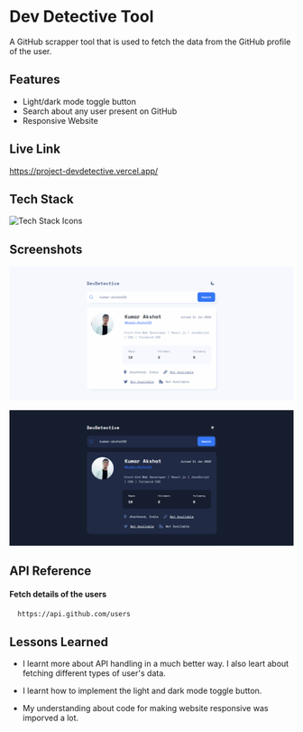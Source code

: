 
# Dev Detective Tool

A GitHub scrapper tool that is used to fetch the data from the GitHub profile of the user.


## Features

- Light/dark mode toggle button
- Search about any user present on GitHub
- Responsive Website


## Live Link
https://project-devdetective.vercel.app/



## Tech Stack

![Tech Stack Icons](https://skillicons.dev/icons?i=html,css,javascript)


## Screenshots

![App Screenshot](https://github.com/Kumar-Akshat22/project-devdetective/blob/main/assets/Screenshot-1.png)

![App Screenshot](https://github.com/Kumar-Akshat22/project-devdetective/blob/main/assets/Screenshot-2.png)


## API Reference

#### Fetch details of the users 

```http
  https://api.github.com/users
```



## Lessons Learned

- I learnt more about API handling in a much better way. I also leart about fetching different types of user's data.

- I learnt how to implement the light and dark mode toggle button.

- My understanding about code for making website responsive was imporved a lot. 

